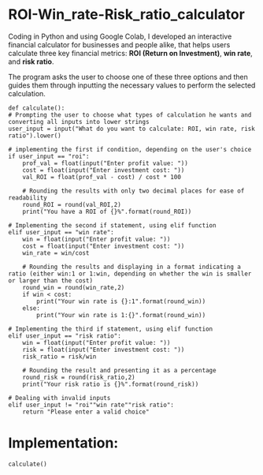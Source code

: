 # ROI-Win_rate-Risk_ratio_calculator

Coding in Python and using Google Colab, I developed an interactive financial calculator for businesses and people alike, that helps users calculate three key financial metrics: **ROI (Return on Investment)**, **win rate**, and **risk ratio**. 

The program asks the user to choose one of these three options and then guides them through inputting the necessary values to perform the selected calculation.

    def calculate():
    # Prompting the user to choose what types of calculation he wants and converting all inputs into lower strings
    user_input = input("What do you want to calculate: ROI, win rate, risk ratio").lower()
    
    # implementing the first if condition, depending on the user's choice
    if user_input == "roi":
        prof_val = float(input("Enter profit value: "))
        cost = float(input("Enter investment cost: "))
        val_ROI = float(prof_val - cost) / cost * 100

        # Rounding the results with only two decimal places for ease of readability
        round_ROI = round(val_ROI,2)
        print("You have a ROI of {}%".format(round_ROI))

    # Implementing the second if statement, using elif function
    elif user_input == "win rate":
        win = float(input("Enter profit value: "))
        cost = float(input("Enter investment cost: "))
        win_rate = win/cost
        
        # Rounding the results and displaying in a format indicating a ratio (either win:1 or 1:win, depending on whether the win is smaller or larger than the cost)
        round_win = round(win_rate,2)
        if win < cost:
            print("Your win rate is {}:1".format(round_win))
        else:
            print("Your win rate is 1:{}".format(round_win))

    # Implementing the third if statement, using elif function
    elif user_input == "risk ratio":
        win = float(input("Enter profit value: "))
        risk = float(input("Enter investment cost: "))
        risk_ratio = risk/win

        # Rounding the result and presenting it as a percentage
        round_risk = round(risk_ratio,2)
        print("Your risk ratio is {}%".format(round_risk))
    
    # Dealing with invalid inputs
    elif user_input != "roi""win rate""risk ratio":
        return "Please enter a valid choice"

# Implementation:
    calculate()
